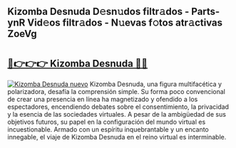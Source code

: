 ## Kizomba Desnuda D𝚎sn𝚞dos filtr𝚊dos - Parts-ynR Vid𝚎os filtr𝚊dos - N𝚞evas f𝚘tos atr𝚊ctivas ZoeVg

# <h2><a href="http://mbccaml.tromn.icu/?c=Kizomba+Desnuda">🔗👉👉👉 Kizomba Desnuda 🔗🔗</a></h2>

[![Kizomba Desnuda nuevo](https://i.imgur.com/pEAQMta.gif)](http://mbccaml.tromn.icu/?c=Kizomba+Desnuda)
Kizomba Desnuda, una figura multifacética y polarizadora, desafía la comprensión simple. Su forma poco convencional de crear una presencia en línea ha magnetizado y ofendido a los espectadores, encendiendo debates sobre el consentimiento, la privacidad y la esencia de las sociedades virtuales. A pesar de la ambigüedad de sus objetivos futuros, su papel en la configuración del mundo virtual es incuestionable. Armado con un espíritu inquebrantable y un encanto innegable, el viaje de Kizomba Desnuda en el reino virtual es interminable.
